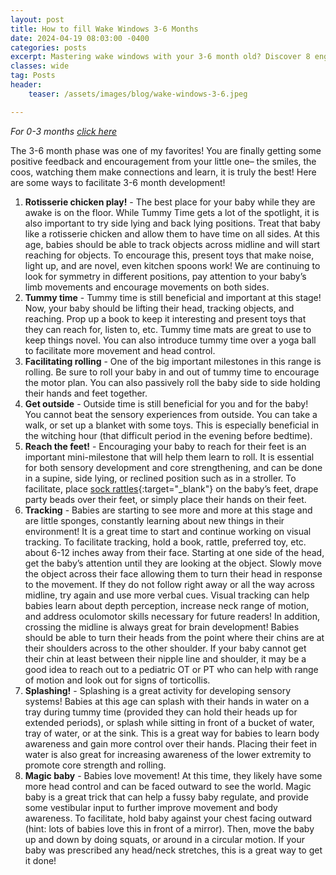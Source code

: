 ```yaml
---
layout: post
title: How to fill Wake Windows 3-6 Months
date: 2024-04-19 08:03:00 -0400
categories: posts
excerpt: Mastering wake windows with your 3-6 month old? Discover 8 engaging, OT-approved activities to foster development, from 'rotisserie chicken play' to 'magic baby,' and make the most of this precious stage.
classes: wide
tag: Posts
header:
    teaser: /assets/images/blog/wake-windows-3-6.jpeg

---
```


_For 0-3 months [click here](wake-windows-0-3-months)_

The 3-6 month phase was one of my favorites!  You are finally getting some positive feedback and encouragement from your little one– the smiles, the coos, watching them make connections and learn, it is truly the best!  Here are some ways to facilitate 3-6 month development!

1. **Rotisserie chicken play!** - The best place for your baby while they are awake is on the floor.  While Tummy Time gets a lot of the spotlight, it is also important to try side lying and back lying positions.  Treat that baby like a rotisserie chicken and allow them to have time on all sides.  At this age, babies should be able to track objects across midline and will start reaching for objects.  To encourage this, present toys that make noise, light up, and are novel, even kitchen spoons work!  We are continuing to look for symmetry in different positions, pay attention to your baby’s limb movements and encourage movements on both sides.
2. **Tummy time** - Tummy time is still beneficial and important at this stage!  Now, your baby should be lifting their head, tracking objects, and reaching.  Prop up a book to keep it interesting and present toys that they can reach for, listen to, etc.  Tummy time mats are great to use to keep things novel.  You can also introduce tummy time over a yoga ball to facilitate more movement and head control.
3. **Facilitating rolling** - One of the big important milestones in this range is rolling.  Be sure to roll your baby in and out of tummy time to encourage the motor plan.  You can also passively roll the baby side to side holding their hands and feet together. 
4. **Get outside** - Outside time is still beneficial for you and for the baby!  You cannot beat the sensory experiences from outside.  You can take a walk, or set up a blanket with some toys.  This is especially beneficial in the witching hour (that difficult period in the evening before bedtime).
5. **Reach the feet!** - Encouraging your baby to reach for their feet is an important mini-milestone that will help them learn to roll.   It is essential for both sensory development and core strengthening, and can be done in a supine, side lying, or reclined position such as in a stroller.  To facilitate, place [sock rattles](https://www.amazon.com/Infant-Rattle-Socks-Months-Learning/dp/B09GLH9SCQ/ref=sr_1_5?crid=3LIPDY48KROYH&keywords=sock+rattles&qid=1688749096&sprefix=sock+rattles%2Caps%2C118&sr=8-5){:target="_blank"} on the baby’s feet, drape party beads over their feet, or simply place their hands on their feet. 
6. **Tracking** - Babies are starting to see more and more at this stage and are little sponges, constantly learning about new things in their environment!  It is a great time to start and continue working on visual tracking.  To facilitate tracking, hold a book, rattle, preferred toy, etc. about 6-12 inches away from their face.  Starting at one side of the head, get the baby’s attention until they are looking at the object.  Slowly move the object across their face allowing them to turn their head in response to the movement.  If they do not follow right away or all the way across midline, try again and use more verbal cues. Visual tracking can help babies learn about depth perception, increase neck range of motion, and address oculomotor skills necessary for future readers!  In addition, crossing the midline is always great for brain development!  Babies should be able to turn their heads from the point where their chins are at their shoulders across to the other shoulder.  If your baby cannot get their chin at least between their nipple line and shoulder, it may be a good idea to reach out to a pediatric OT or PT who can help with range of motion and look out for signs of torticollis.
7. **Splashing!** - Splashing is a great activity for developing sensory systems!  Babies at this age can splash with their hands in water on a tray during tummy time (provided they can hold their heads up for extended periods), or splash while sitting in front of a bucket of water, tray of water, or at the sink.  This is a great way for babies to learn body awareness and gain more control over their hands.  Placing their feet in water is also great for increasing awareness of the lower extremity to promote core strength and rolling.
8. **Magic baby** - Babies love movement!  At this time, they likely have some more head control and can be faced outward to see the world.  Magic baby is a great trick that can help a fussy baby regulate, and provide some vestibular input to further improve movement and body awareness.  To facilitate, hold baby against your chest facing outward (hint: lots of babies love this in front of a mirror).  Then, move the baby up and down by doing squats, or around in a circular motion.  If your baby was prescribed any head/neck stretches, this is a great way to get it done!
